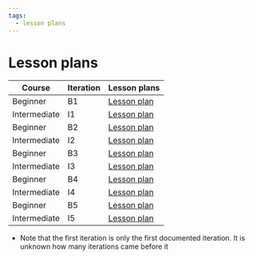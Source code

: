 ```yaml
---
tags:
  - lesson plans
---
```


# Lesson plans

Course      |Iteration |Lesson plans
------------|----------|-----------------------------
Beginner    |B1        |[Lesson plan](20230911/20230911_richel.md)
Intermediate|I1        |[Lesson plan](20231211/20231211_richel.md)
Beginner    |B2        |[Lesson plan](20240419/20240419_richel.md)
Intermediate|I2        |[Lesson plan](20240524/20240524_richel.md)
Beginner    |B3        |[Lesson plan](20240925/20240925_richel.md)
Intermediate|I3        |[Lesson plan](20241111/20241111_richel.md)
Beginner    |B4        |[Lesson plan](20250319/20250319_richel.md)
Intermediate|I4        |[Lesson plan](20250523/20250523_richel.md)
Beginner    |B5        |[Lesson plan](20250915/20250915_richel/README.md)
Intermediate|I5        |[Lesson plan](20251117/20251117_richel/README.md)

- Note that the first iteration is only the first documented iteration.
  It is unknown how many iterations came before it

